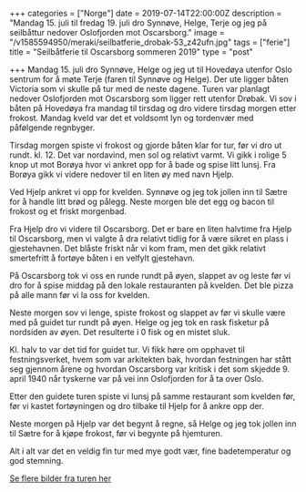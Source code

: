 +++
categories = ["Norge"]
date = 2019-07-14T22:00:00Z
description = "Mandag 15. juli til fredag 19. juli dro Synnøve, Helge, Terje og jeg på seilbåttur nedover Oslofjorden mot Oscarsborg."
image = "/v1585594950/meraki/seilbatferie_drobak-53_z42ufn.jpg"
tags = ["ferie"]
title = "Seilbåtferie til Oscarsborg sommeren 2019"
type = "post"

+++
Mandag 15. juli dro Synnøve, Helge og jeg ut til Hovedøya utenfor Oslo sentrum for å møte Terje (faren til Synnøve og Helge). Der ute ligger båten Victoria som vi skulle på tur med de neste dagene. Turen var planlagt nedover Oslofjorden mot Oscarsborg som ligger rett utenfor Drøbak. Vi sov i båten på Hovedøya fra mandag til tirsdag og dro videre tirsdag morgen etter frokost. Mandag kveld var det et voldsomt lyn og tordenvær med påfølgende regnbyger.

Tirsdag morgen spiste vi frokost og gjorde båten klar for tur, før vi dro ut rundt. kl. 12. Det var nordavind, men sol og relativt varmt. Vi gikk i rolige 5 knop ut mot Borøya hvor vi ankret opp for å bade og spise litt lunsj. Fra Borøya gikk vi videre nedover til en liten øy med navn Hjelp.

Ved Hjelp ankret vi opp for kvelden. Synnøve og jeg tok jollen inn til Sætre for å handle litt brød og pålegg. Neste morgen ble det egg og bacon til frokost og et friskt morgenbad. 

Fra Hjelp dro vi videre til Oscarsborg. Det er bare en liten halvtime fra Hjelp til Oscarsborg, men vi valgte å dra relativt tidlig for å være sikret en plass i gjestehavnen. Det blåste friskt når vi kom fram, men det gikk relativt smertefritt å fortøye båten i en velfylt gjestehavn.

På Oscarsborg tok vi oss en runde rundt på øyen, slappet av og leste før vi dro for å spise middag på den lokale restauranten på kvelden. Det ble pizza på alle mann før vi la oss for kvelden.

Neste morgen sov vi lenge, spiste frokost og slappet av før vi skulle være med på guidet tur rundt på øyen. Helge og jeg tok en rask fisketur på nordsiden av øyen. Det resulterte i 0 fisk og en mistet sluk.

Kl. halv to var det tid for guidet tur. Vi fikk høre om opphavet til festningsverket, hvem som var arkitekten bak, hvordan festningen har stått seg gjennom årene og hvordan Oscarsborg var kritisk i det som skjedde 9. april 1940 når tyskerne var på vei inn Oslofjorden for å ta over Oslo.

Etter den guidete turen spiste vi lunsj på samme restaurant som kvelden før, før vi kastet fortøyningen og dro tilbake til Hjelp for å ankre opp der.

Neste morgen på Hjelp var det begynt å regne, så Helge og jeg tok jollen inn til Sætre for å kjøpe frokost, før vi begynte på hjemturen.

Alt i alt var det en veldig fin tur med mye godt vær, fine badetemperatur og god stemning.

[Se flere bilder fra turen her](https://www.flickr.com/photos/136910559@N03/albums/72157709780819471)